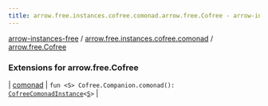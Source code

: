 ```yaml
---
title: arrow.free.instances.cofree.comonad.arrow.free.Cofree - arrow-instances-free
---
```


[arrow-instances-free](../../index.html) / [arrow.free.instances.cofree.comonad](../index.html) / [arrow.free.Cofree](./index.html)

### Extensions for arrow.free.Cofree

| [comonad](comonad.html) | `fun <S> Cofree.Companion.comonad(): `[`CofreeComonadInstance`](../../arrow.free.instances/-cofree-comonad-instance/index.html)`<`[`S`](comonad.html#S)`>` |

